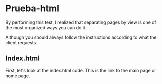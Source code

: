 # Prueba-html
<p> By performing this test, I realized that separating pages by view is one of the most organized ways you can do it.</p>
<p>Although you should always follow the instructions according to what the client requests.</p>

<h2>Index.html</h2>
<p>First, let's look at the index.html code. This is the link to the main page or home page.</p>
